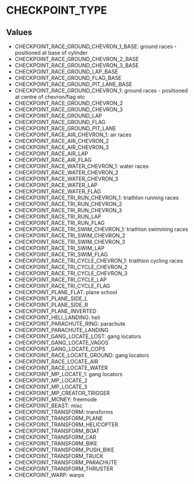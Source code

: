 # CHECKPOINT_TYPE

## Values
* CHECKPOINT_RACE_GROUND_CHEVRON_1_BASE: ground races - positioned at base of cylinder
* CHECKPOINT_RACE_GROUND_CHEVRON_2_BASE
* CHECKPOINT_RACE_GROUND_CHEVRON_3_BASE
* CHECKPOINT_RACE_GROUND_LAP_BASE
* CHECKPOINT_RACE_GROUND_FLAG_BASE
* CHECKPOINT_RACE_GROUND_PIT_LANE_BASE
* CHECKPOINT_RACE_GROUND_CHEVRON_1: ground races - positioned at centre of chevron/flag etc
* CHECKPOINT_RACE_GROUND_CHEVRON_2
* CHECKPOINT_RACE_GROUND_CHEVRON_3
* CHECKPOINT_RACE_GROUND_LAP
* CHECKPOINT_RACE_GROUND_FLAG
* CHECKPOINT_RACE_GROUND_PIT_LANE
* CHECKPOINT_RACE_AIR_CHEVRON_1: air races
* CHECKPOINT_RACE_AIR_CHEVRON_2
* CHECKPOINT_RACE_AIR_CHEVRON_3
* CHECKPOINT_RACE_AIR_LAP
* CHECKPOINT_RACE_AIR_FLAG
* CHECKPOINT_RACE_WATER_CHEVRON_1: water races
* CHECKPOINT_RACE_WATER_CHEVRON_2
* CHECKPOINT_RACE_WATER_CHEVRON_3
* CHECKPOINT_RACE_WATER_LAP
* CHECKPOINT_RACE_WATER_FLAG
* CHECKPOINT_RACE_TRI_RUN_CHEVRON_1: triathlon running races
* CHECKPOINT_RACE_TRI_RUN_CHEVRON_2
* CHECKPOINT_RACE_TRI_RUN_CHEVRON_3
* CHECKPOINT_RACE_TRI_RUN_LAP
* CHECKPOINT_RACE_TRI_RUN_FLAG
* CHECKPOINT_RACE_TRI_SWIM_CHEVRON_1: triathlon swimming races
* CHECKPOINT_RACE_TRI_SWIM_CHEVRON_2
* CHECKPOINT_RACE_TRI_SWIM_CHEVRON_3
* CHECKPOINT_RACE_TRI_SWIM_LAP
* CHECKPOINT_RACE_TRI_SWIM_FLAG
* CHECKPOINT_RACE_TRI_CYCLE_CHEVRON_1: triathlon cycling races
* CHECKPOINT_RACE_TRI_CYCLE_CHEVRON_2
* CHECKPOINT_RACE_TRI_CYCLE_CHEVRON_3
* CHECKPOINT_RACE_TRI_CYCLE_LAP
* CHECKPOINT_RACE_TRI_CYCLE_FLAG
* CHECKPOINT_PLANE_FLAT: plane school
* CHECKPOINT_PLANE_SIDE_L
* CHECKPOINT_PLANE_SIDE_R
* CHECKPOINT_PLANE_INVERTED
* CHECKPOINT_HELI_LANDING: heli
* CHECKPOINT_PARACHUTE_RING: parachute
* CHECKPOINT_PARACHUTE_LANDING
* CHECKPOINT_GANG_LOCATE_LOST: gang locators
* CHECKPOINT_GANG_LOCATE_VAGOS
* CHECKPOINT_GANG_LOCATE_COPS
* CHECKPOINT_RACE_LOCATE_GROUND: gang locators
* CHECKPOINT_RACE_LOCATE_AIR
* CHECKPOINT_RACE_LOCATE_WATER
* CHECKPOINT_MP_LOCATE_1: gang locators
* CHECKPOINT_MP_LOCATE_2
* CHECKPOINT_MP_LOCATE_3
* CHECKPOINT_MP_CREATOR_TRIGGER
* CHECKPOINT_MONEY: freemode
* CHECKPOINT_BEAST: misc
* CHECKPOINT_TRANSFORM: transforms
* CHECKPOINT_TRANSFORM_PLANE
* CHECKPOINT_TRANSFORM_HELICOPTER
* CHECKPOINT_TRANSFORM_BOAT
* CHECKPOINT_TRANSFORM_CAR
* CHECKPOINT_TRANSFORM_BIKE
* CHECKPOINT_TRANSFORM_PUSH_BIKE
* CHECKPOINT_TRANSFORM_TRUCK
* CHECKPOINT_TRANSFORM_PARACHUTE
* CHECKPOINT_TRANSFORM_THRUSTER
* CHECKPOINT_WARP: warps